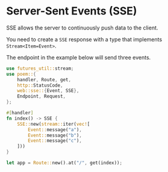 # Server-Sent Events (SSE)

SSE allows the server to continuously push data to the client.

You need to create a `SSE` response with a type that implements `Stream<Item=Event>`.

The endpoint in the example below will send three events.

```rust
use futures_util::stream;
use poem::{
    handler, Route, get,
    http::StatusCode,
    web::sse::{Event, SSE},
    Endpoint, Request,
};

#[handler]
fn index() -> SSE {
    SSE::new(stream::iter(vec![
        Event::message("a"),
        Event::message("b"),
        Event::message("c"),
    ]))
}

let app = Route::new().at("/", get(index));
```
